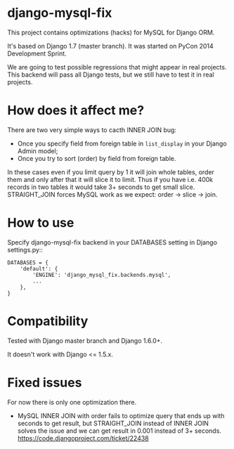 django-mysql-fix
================

This project contains optimizations (hacks) for MySQL for Django ORM.

It's based on Django 1.7 (master branch). It was started on PyCon 2014 Development Sprint.

We are going to test possible regressions that might appear in real projects.
This backend will pass all Django tests, but we still have to test it in real projects.


How does it affect me?
======================

There are two very simple ways to cacth INNER JOIN bug:

* Once you specify field from foreign table in `list_display` in your Django Admin model;
* Once you try to sort (order) by field from foreign table.

In these cases even if you limit query by 1 it will join whole tables, order them and only after that it will slice it to limit. Thus if you have i.e. 400k records in two tables it would take 3+ seconds to get small slice. STRAIGHT_JOIN forces MySQL work as we expect: order -> slice -> join.


How to use
==========

Specify django-mysql-fix backend in your DATABASES setting in Django settings.py::

    DATABASES = {
        'default': {
            'ENGINE': 'django_mysql_fix.backends.mysql',
            ...
        },
    }


Compatibility
=============

Tested with Django master branch and Django 1.6.0+.

It doesn't work with Django <= 1.5.x.


Fixed issues
============

For now there is only one optimization there.

* MySQL INNER JOIN with order fails to optimize query that ends up with seconds
  to get result, but STRAIGHT\_JOIN instead of INNER JOIN solves the issue and
  we can get result in 0.001 instead of 3+ seconds.
  https://code.djangoproject.com/ticket/22438
